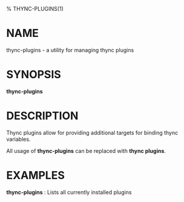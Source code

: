 % THYNC-PLUGINS(1)

# NAME

thync-plugins - a utility for managing thync plugins

# SYNOPSIS

**thync-plugins**

# DESCRIPTION

Thync plugins allow for providing additional targets for binding thync variables.

All usage of **thync-plugins** can be replaced with **thync plugins**.

# EXAMPLES

**thync-plugins**
: Lists all currently installed plugins


